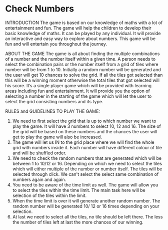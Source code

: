 # Check Numbers

INTRODUCTION
The game is based on our knowledge of maths with a lot of entertainment and fun. The game will help the children to develop their basic knowledge of maths. It can be played by any individual. It will provide an interactive and easy way to explore about numbers. This game will be fun and will entertain you throughout the journey. 

ABOUT THE GAME
The game is all about finding the multiple combinations of a number and the number itself within a given time. A person needs to select the combination pairs or the number itself from a grid of tiles where number will be from 1 to 10. Initially a random number will be generated and the user will get 10 chances to solve the grid. If all the tiles got selected than this will be a winning moment otherwise the total tiles that got selected will his score. It’s a single player game which will be provided with learning areas including fun and entertainment. It will provide you the option of selecting a number in the starting of the game which will let the user to select the grid consisting numbers and its type.

RULES and GUIDELINES TO PLAY THE GAME:
1.	We need to first select the grid that is up to which number we want to play the game. It will have 3 numbers to select 10, 12 and 16. The size of the grid will be based on these numbers and the chances the user will get to play the game will also be increased.
2.	The game will let us IN to the grid place where we will find the whole grid with numbers inside it. Each number will have different colour of tile and will be shuffled order.
3.	We need to check the random numbers that are generated which will be between 1 to 10/12 or 16. Depending on which we need to select the tiles which will either multiple of the number or number itself. The tiles will be selected through click. We can't select the select same combination of numbers again and again.
4.	You need to be aware of the time limit as well. The game will allow you to select the tiles within the time limit. The main task here will be selection of the tiles within the limit. 
5.	When the time limit is over it will generate another random number. The random number will be generated 10/ 12 or 16 times depending on your selection.
6.	At last we need to select all the tiles, no tile should be left there. The less the number of tiles left at last the more chances of our winning. 

